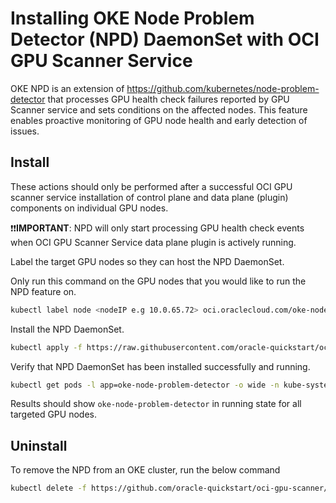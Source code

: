 # Installing OKE Node Problem Detector (NPD) DaemonSet with OCI GPU Scanner Service

OKE NPD is an extension of https://github.com/kubernetes/node-problem-detector that processes GPU health check failures reported by GPU Scanner service and sets conditions on the affected nodes. This feature enables proactive monitoring of GPU node health and early detection of issues. 

## Install

These actions should only be performed after a successful OCI GPU scanner service installation of control plane and data plane (plugin) components on individual GPU nodes. 

❗❗**IMPORTANT**: NPD will only start processing GPU health check events when OCI GPU Scanner Service data plane plugin is actively running.

Label the target GPU nodes so they can host the NPD DaemonSet. 
  
Only run this command on the GPU nodes that you would like to run the NPD feature on.

```bash
kubectl label node <nodeIP e.g 10.0.65.72> oci.oraclecloud.com/oke-node-problem-detector-enabled="true"
```

Install the NPD DaemonSet.

```bash
kubectl apply -f https://raw.githubusercontent.com/oracle-quickstart/oci-gpu-scanner/main/existing_cluster_deploy/oke-node-problem-detector.yaml
```

Verify that NPD DaemonSet has been installed successfully and running.

```bash
kubectl get pods -l app=oke-node-problem-detector -o wide -n kube-system
```

Results should show ```oke-node-problem-detector``` in running state for all targeted GPU nodes.

## Uninstall

To remove the NPD from an OKE cluster, run the below command

```bash
kubectl delete -f https://github.com/oracle-quickstart/oci-gpu-scanner/blob/main/existing_cluster_deploy/oke-node-problem-detector.yaml
```
